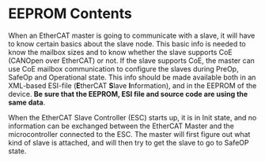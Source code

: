 # EEPROM Contents #
When an EtherCAT master is going to communicate with a slave, it will have to know certain basics about the slave node. This basic info is needed to know the mailbox sizes and to know whether the slave supports CoE (CANOpen over EtherCAT) or not. If the slave supports CoE, the master can use CoE mailbox communication to configure the slaves during PreOp, SafeOp and Operational state.
This info should be made available both in an XML-based ESI-file (**E**therCAT **S**lave **I**nformation), and in the EEPROM of the device. **Be sure that the EEPROM, ESI file and source code are using the same data**.  


When the EtherCAT Slave Controller (ESC) starts up, it is in Init state, and no information can be exchanged between the EtherCAT Master and the microcontroller connected to the ESC. The master will first figure out what kind of slave is attached, and will then try to get the slave to go to SafeOP state.


